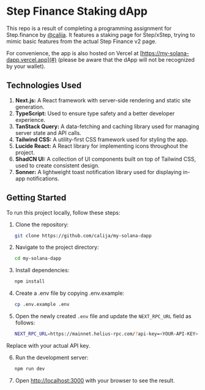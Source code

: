 # Step Finance Staking dApp

This repo is a result of completing a programming assignment for Step.finance by [@calija](https://github.com/calija).
It features a staking page for Step/xStep, trying to mimic basic features from the actual Step Finance v2 page.

For convenience, the app is also hosted on Vercel at [https://my-solana-dapp.vercel.app](#) 
(please be aware that the dApp will not be recognized by your wallet).

## Technologies Used

1. **Next.js:** A React framework with server-side rendering and static site generation.
2. **TypeScript:** Used to ensure type safety and a better developer experience.
3. **TanStack Query:** A data-fetching and caching library used for managing server state and API calls.
4. **Tailwind CSS:** A utility-first CSS framework used for styling the app.
5. **Lucide React:** A React library for implementing icons throughout the project.
6. **ShadCN UI:** A collection of UI components built on top of Tailwind CSS, used to create consistent design.
7. **Sonner:** A lightweight toast notification library used for displaying in-app notifications.

## Getting Started

To run this project locally, follow these steps:

1. Clone the repository:

```bash
   git clone https://github.com/calija/my-solana-dapp
```

2. Navigate to the project directory:

```bash
   cd my-solana-dapp
```

3. Install dependencies:

```bash
   npm install
```

4. Create a .env file by copying .env.example:

```bash
   cp .env.example .env
```

5. Open the newly created `.env` file and update the `NEXT_RPC_URL` field as follows:

```bash
   NEXT_RPC_URL=https://mainnet.helius-rpc.com/?api-key=<YOUR-API-KEY>
```
Replace <YOUR-API-KEY> with your actual API key.

6. Run the development server:

```bash
   npm run dev
```


7. Open [http://localhost:3000](http://localhost:3000) with your browser to see the result.

